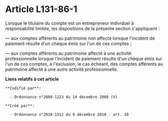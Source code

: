 # Article L131-86-1

Lorsque le titulaire du compte est un entrepreneur individuel à responsabilité limitée, les dispositions de la présente
section s'appliquent :

― aux comptes afférents au patrimoine non affecté lorsque l'incident de paiement résulte d'un chèque émis sur l'un de ces
comptes ;

― aux comptes afférents au patrimoine affecté à une activité professionnelle lorsque l'incident de paiement résulte d'un
chèque émis sur l'un de ces comptes, à l'exclusion, le cas échéant, des comptes afférents au patrimoine affecté à une autre
activité professionnelle.

**Liens relatifs à cet article**

	**Codifié par**:

	  - Ordonnance n°2000-1223 du 14 décembre 2000 (V)

	**Créé par**:

	  - Ordonnance n°2010-1512 du 9 décembre 2010 - art. 10
